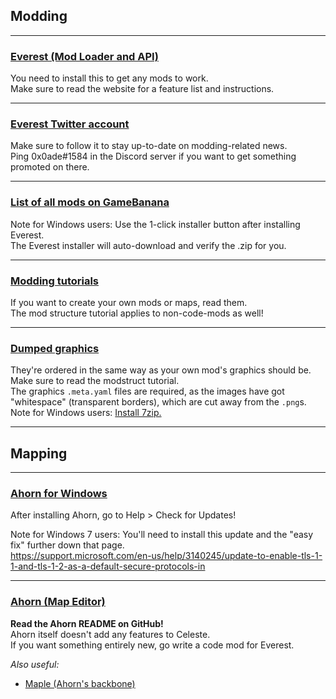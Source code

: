 ## Modding

---

### [Everest (Mod Loader and API)](https://everestapi.github.io/)
You need to install this to get any mods to work.  
Make sure to read the website for a feature list and instructions.

---

### [Everest Twitter account](https://twitter.com/EverestAPI)
Make sure to follow it to stay up-to-date on modding-related news.  
Ping 0x0ade#1584 in the Discord server if you want to get something promoted on there.

---

### [List of all mods on GameBanana](https://gamebanana.com/games/6460)
Note for Windows users: Use the 1-click installer button after installing Everest.  
The Everest installer will auto-download and verify the .zip for you.

---

### [Modding tutorials](https://everestapi.github.io/tutorials/)
If you want to create your own mods or maps, read them.  
The mod structure tutorial applies to non-code-mods as well!

---

### [Dumped graphics](https://drive.google.com/open?id=1a47of8ejPm2jApe5e9knufhh-fD4-ttN)
They're ordered in the same way as your own mod's graphics should be. Make sure to read the modstruct tutorial.  
The graphics `.meta.yaml` files are required, as the images have got "whitespace" (transparent borders), which are cut away from the `.png`s.  
Note for Windows users: [Install 7zip.](https://www.7-zip.org/)

---



## Mapping

---

### [Ahorn for Windows](https://thoas.feralhosting.com/oddstr13/sharex/file/setup-Ahorn-0.0.2.exe)
After installing Ahorn, go to Help > Check for Updates!

Note for Windows 7 users: You'll need to install this update and the "easy fix" further down that page.  
https://support.microsoft.com/en-us/help/3140245/update-to-enable-tls-1-1-and-tls-1-2-as-a-default-secure-protocols-in

---

### [Ahorn (Map Editor)](https://github.com/CelestialCartographers/Ahorn/blob/master/README.md)
**Read the Ahorn README on GitHub!**  
Ahorn itself doesn't add any features to Celeste.  
If you want something entirely new, go write a code mod for Everest.

_Also useful:_
- [Maple (Ahorn's backbone)](https://github.com/CelestialCartographers/Maple)
